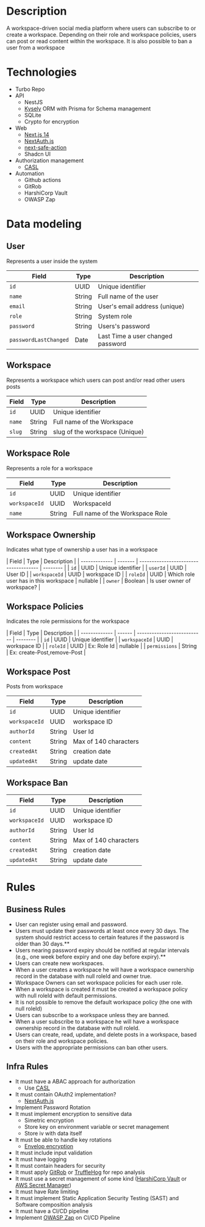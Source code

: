 # Description

A workspace-driven social media platform where users can subscribe to or create a workspace. Depending on their role and workspace policies, users can post or read content within the workspace.
It is also possible to ban a user from a workspace

# Technologies

- Turbo Repo
- API
  - NestJS
  - [Kysely](https://kysely.dev) ORM with Prisma for Schema management
  - SQLite
  - Crypto for encryption
- Web
  - [Next.js 14](https://nextjs.org/)
  - [NextAuth.js](https://next-auth.js.org/)
  - [next-safe-action](https://next-safe-action.dev/)
  - Shadcn UI
- Authorization management
  - [CASL](https://casl.js.org/v6/en)
- Automation
  - Github actions
  - GitRob
  - HarshiCorp Vault
  - OWASP Zap

# Data modeling

## User

Represents a user inside the system

| Field                 | Type   | Description                       |
| --------------------- | ------ | --------------------------------- |
| `id`                  | UUID   | Unique identifier                 |
| `name`                | String | Full name of the user             |
| `email`               | String | User's email address (unique)     |
| `role`                | String | System role                       |
| `password`            | String | Users's password                  |
| `passwordLastChanged` | Date   | Last Time a user changed password |

## Workspace

Represents a workspace which users can post and/or read other users posts

| Field  | Type   | Description                    |
| ------ | ------ | ------------------------------ |
| `id`   | UUID   | Unique identifier              |
| `name` | String | Full name of the Workspace     |
| `slug` | String | slug of the workspace (Unique) |

## Workspace Role

Represents a role for a workspace

| Field         | Type   | Description                     |
| ------------- | ------ | ------------------------------- |
| `id`          | UUID   | Unique identifier               |
| `workspaceId` | UUID   | WorkspaceId                     |
| `name`        | String | Full name of the Workspace Role |

## Workspace Ownership

Indicates what type of ownership a user has in a workspace

| Field         | Type    | Description                           |
| ------------- | ------- | ------------------------------------- | -------- |
| `id`          | UUID    | Unique identifier                     |
| `userId`      | UUID    | User ID                               |
| `workspaceId` | UUID    | workspace ID                          |
| `roleId`      | UUID    | Which role user has in this workspace | nullable |
| `owner`       | Boolean | Is user owner of workspace?           |

## Workspace Policies

Indicates the role permissions for the workspace

| Field         | Type   | Description                 |
| ------------- | ------ | --------------------------- | -------- |
| `id`          | UUID   | Unique identifier           |
| `workspaceId` | UUID   | workspace ID                |
| `roleId`      | UUID   | Ex: Role Id                 | nullable |
| `permissions` | String | Ex: create-Post,remove-Post |

## Workspace Post

Posts from workspace

| Field         | Type   | Description           |
| ------------- | ------ | --------------------- |
| `id`          | UUID   | Unique identifier     |
| `workspaceId` | UUID   | workspace ID          |
| `authorId`    | String | User Id               |
| `content`     | String | Max of 140 characters |
| `createdAt`   | String | creation date         |
| `updatedAt`   | String | update date           |

## Workspace Ban

| Field         | Type   | Description           |
| ------------- | ------ | --------------------- |
| `id`          | UUID   | Unique identifier     |
| `workspaceId` | UUID   | workspace ID          |
| `authorId`    | String | User Id               |
| `content`     | String | Max of 140 characters |
| `createdAt`   | String | creation date         |
| `updatedAt`   | String | update date           |

# Rules

## Business Rules

- User can register using email and password.
- Users must update their passwords at least once every 30 days. The system should restrict access to certain features if the password is older than 30 days.\*\*
- Users nearing password expiry should be notified at regular intervals (e.g., one week before expiry and one day before expiry).\*\*
- Users can create new workspaces.
- When a user creates a workspace he will have a workspace ownership record in the database with null roleId and owner true.
- Workspace Owners can set workspace policies for each user role.
- When a workspace is created it must be created a workspace policy with null roleId with default permissions.
- It is not possible to remove the default workspace policy (the one with null roleId)
- Users can subscribe to a workspace unless they are banned.
- When a user subscribe to a workspace he will have a workspace ownership record in the database with null roleId.
- Users can create, read, update, and delete posts in a workspace, based on their role and workspace policies.
- Users with the appropriate permissions can ban other users.

## Infra Rules

- It must have a ABAC approach for authorization
  - Use [CASL](https://casl.js.org/v6/en)
- It must contain OAuth2 implementation?
  - [NextAuth.js](https://next-auth.js.org/)
- Implement Password Rotation
- It must implement encryption to sensitive data
  - Simetric encryption
  - Store key on environment variable or secret management
  - Store iv with data itself
- It must be able to handle key rotations
  - [Envelop encryption](https://docs.aws.amazon.com/kms/latest/developerguide/concepts.html#enveloping)
- It must include input validation
- It must have logging
- It must contain headers for security
- It must apply [GitRob](https://github.com/michenriksen/gitrob) or [TruffleHog](https://github.com/trufflesecurity/trufflehog) for repo analysis
- It must use a secret management of some kind ([HarshiCorp Vault](https://www.hashicorp.com/products/vault) or [AWS Secret Manager](https://docs.aws.amazon.com/pt_br/secretsmanager/latest/userguide/intro.html))
- It must have Rate limiting
- It must implement Static Application Security Testing (SAST) and Software composition analysis
- It must have a CI/CD pipeline
- Implement [OWASP Zap](https://www.zaproxy.org/) on CI/CD Pipeline
